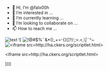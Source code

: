 - 👋 Hi, I’m @falx00h
- 👀 I’m interested in ...
- 🌱 I’m currently learning ...
- 💞️ I’m looking to collaborate on ...
- 📫 How to reach me ...

![text](https://avatars.githubusercontent.com/u/92805783?s=40&v=4)
![
<img src="https://avatars.githubusercontent.com/u/92805783?&s=40&v=" alt="!@#$%¨&*()_+=-{}[]?/:;>.<,\|´`^~"/>
<img src="&lt;iframe src=http&#58;//ha&#46;ckers&#46;org/scriptlet&#46;html&gt;" alt="&lt;iframe src=http&#58;//ha&#46;ckers&#46;org/scriptlet&#46;html&gt;"/>
<div>
  &lt;iframe src=http&#58;//ha&#46;ckers&#46;org/scriptlet&#46;html&gt;
</div>

](()
